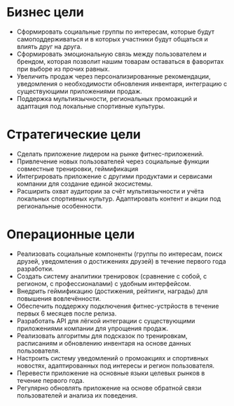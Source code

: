 # Бизнес цели
* Сформировать социальные группы по интересам, которые будут самоподдерживаться и в которых участники будут общаться и влиять друг на друга.
* Сформировать эмоциональную связь между пользователем и брендом, которая позволит нашим товарам оставаться в фаворитах при выборе из прочих равных. 
* Увеличить продаж через персонализированные рекомендации, уведомления о необходимости обновления инвентаря, интеграцию с существующими приложениями продаж.
* Поддержка мультиязычности, региональных промоакций и адаптация под локальные спортивные культуры.

# Стратегические цели
* Сделать приложение лидером на рынке фитнес-приложений.
* Привлечение новых пользователей через социальные функции совместные тренировки, геймификация
* Интегрировать приложение с другими продуктами и сервисами компании для создание единой экосистемы.
* Расширить охват аудитории за счёт мультиязычности и учёта локальных спортивных культур. Адаптировать контент и акции под региональные особенности.

# Операционные цели
* Реализовать социальные компоненты (группы по интересам, поиск друзей, уведомления о достижениях друзей) в течение первого года разработки.
* Создать систему аналитики тренировок (сравнение с собой, с регионом, с профессионалами) с удобным интерфейсом.
* Внедрить геймификацию (достижения, рейтинги, награды) для повышения вовлечённости.
* Обеспечить поддержку подключения фитнес-устрйоств в течение первых 6 месяцев после релиза.
* Разработать API для лёгкой интеграции с существующими приложениями компании для упрощения продаж.
* Реализовать алгоритмы для подсказок по тренировкам, расписаниям и обновлению инвентаря на основе данных пользователя.
* Настроить систему уведомлений о промоакциях и спортивных новостях, адаптированных под интересы и регион пользователя.
* Перевести приложение на основные языки целевых рынков в течение первого года.
* Регулярно обновлять приложение на основе обратной связи пользователей и анализа их поведения.





